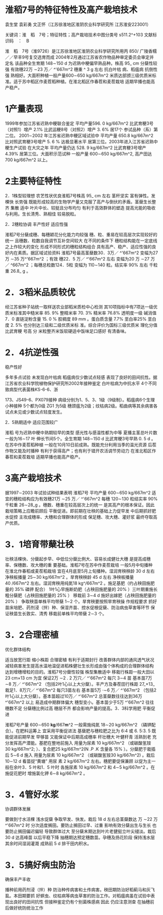 # 淮稻7号的特征特性及高产栽培技术

袁生堂
袁彩勇
文正怀（江苏徐淮地区淮阴农业科学研究所
江苏淮安223001）

关键词：淮　稻　7号；特征特性；高产栽培技术中图分类号 s511.2^+103 文献标识码　：　B

淮　稻　7号（淮9726）是江苏徐淮地区淮阴农业科学研究所用丙 850/ 广陵香糯／／早丰9号复交选育而成
2004年2月通过江苏省农作物品种审定委员会审定并定名 该品种全生育期 148∼150 d 为迟熟中粳偏早熟品种。株高 95_ cm 分蘖性较强
有效穗22万 ∼23 万／ ^'667m^2 穗重 ^ 3 g 左右
抗白叶枯 病、稻瘟病
抗倒性强
熟相好。大面积种植一般产量600∼650 kg/667m^2 米质达部颁三级优质米标 准。适于苏中稻区作麦茬稻种植。在淮北稻区作春茬和麦茬栽培
适期早播也能高产稳产。

# 1产量表现

1999年参加江苏省迟熟中粳联合鉴定
平均产量596. 0 kg/667m^2 比武育粳3号（对照1）增产 2.1% 比武运粳8号（对照2）增产 3. 6% 居17个 参试品种（系）第二位。 2001∼2002 年江苏省迟熟中粳区域试验中
平均产量 650.8 kg/667m^2 比对照武育粳3号增产 5. 6 % 达极显著水平
居第三位。2003年进入江苏省迟熟中粳生产试验
在大灾之年
平均产量仍达 528. 9 kg/667m^2 比武育粳3号增产 4.39% 居第三位。大面积示范试种
一般产量 600∼650 kg/667m^2, 高产田达 700 kg/667m^2 以上。

# 2主要特征特性

2．1株型较理想
农艺性状优良淮稻7号株高 95_ cm 左右
茎秆坚实
富有弹性。发棵快
长势强
既能形成较高的生物学产量又克服了高产与倒伏的矛盾。茎蘖生长整齐
集散 适中
叶片中长、较挺且分布均匀
有利于高效群体的塑造
提高光能的吸收与利用。生长清秀、熟相佳
较易脱粒。

2．2穗粒协调
丰产性好
适应性强

淮稻7号分蘖成穗、每穗颖花分化能力均较强 穗、粒、重易在较高层次实现较好的统一
且穗数、粒数自我调节互补空间较大
在不同的条件下
穗粒结构能在一定底线之上作较大的变化
形成不同形式的穗粒结构组合
具有高产、稳产、适应性强的良好内在素质。据区域试验资料
淮稻7号最高茎蘖数30．3万／ ^'667m^2 变幅为27万 ∼35 万^'667m^2 ；有效 穗22．5 万／ ^'667m^2 左右
变幅为20 万 ∼27 万／ ^667m^2 ；每穗总粒数124．5粒
变幅为 110∼140 粒。结实率 90% 左右
千粒重 26.8_ g 。

# 2．3稻米品质较优

经江苏省种子站统一取样送农业部稻米质检中心检测
其10项指标中有7项达一级优质米标准其中糙米率 85. 9% 整精米率 70. 3% 精米率 76.8% 透明度一级
碱消值7．0
直链淀粉含量 15. 0 % 胶稠度 89 mm 。蛋白质含量 7.7% 垩白率25% 垩白度 2. 5% 也分别达三级和二级优质米标 准。综合评价为国标三级优质米
理化分值比武育粳 号高 分 米粒整齐米饭软硬适中饭味足口感好
有清香味。

# 2．4抗逆性强
稳产性好

多年多点试验
未发现白叶枯病
稻瘟病仅少数试点轻感
表现了良好的田间抗性。据江苏省农业科学院植物保护研究所2002年接种鉴定
白叶枯病为中抗水平
4个不同致病型代表菌株KS-6-6、浙

173、JS49-6、PX079接种
病级分别为1、5、3、1级（9级制）。稻瘟病6个生理小种接种
5个都为0级 ZG1 为5级
穗颈瘟为2级；纹枯病2级。稻曲病等其余病害各试点未见或少数试点轻度发生。

2．5熟期适中
适应范围较广

淮稻 号为迟熟中粳中熟期较早的类型 感光性与感温性都为中等
夏播主茎总叶片数一般为16∼17 叶
伸长节间5个。全生育期 148∼150 d 比武育粳3号早熟 0. 5 d 。在苏中作麦茬稻种植
一般在10月10日前成熟。既能充分利用当季的温光资源
后茬作物又能及时播种
有利于获得高产；也有利于错开农活调节劳动力 在淮北稻区作春茬和麦茬栽培
适期早播也能高产稳产。

# 3高产栽培技术

据1997∼2003 年试验试种结果表明
淮稻7号 平均产量 600∼650 kg/667m^2 适宜的穗粒结构应为有效穗21万 ∼25 万／ ^'667m^2 每穗 120∼130 粒结实率 90% 千粒重 26∼28_g 。穗数、穗重在较高层次上的统一
是其高产的根本保证。因此
栽培策略上应瞻前顾后
平衡促进。即前期在壮秧的基础上力促早发
中后期抓好肥水促控
主攻成穗率、大穗和合理群体的形成
保足穗、攻大穗、灌好浆
最终夺取高产优质。

# 3．1培育带蘖壮秧

壮秧活棵快、分蘖起步早、中低位分蘖比例大、容易长成健壮大穗
是提高成穗率、保穗数、攻大穗的重 要基础。淮稻7号在苏中作麦茬栽培
一般5月中旬播种
在淮北作春稻或麦茬稻栽培
宜在4月底至5月上旬播种。湿润育秧秧龄 30 d 左右
净秧板播量 25∼30 kg/667m^2 。旱育秧秧龄 45 d 左右
净秧板播量40 /667m^2 左右。湿润育秧用纯氮18 kg^/667m^2 。施足基肥（约占秧田施肥量的 35% 磷钾 配合）
1叶1心早施断奶肥（占秧田施肥量的 20% ）三叶期重施长粗分蘖肥（占秧田施肥量的 25% ）
移栽前 3∼4 d 施好出嫁肥（占秧田施肥量的 20% ）
争取秧苗单株平均带蘖 1∼2 个。旱育秧要按照旱育秧操 作规程要求
抓好苗床培肥、药剂浸（拌）种、保湿齐苗、控水促根促蘖、防治病虫草害等环节
保证秧苗生长敦实、清秀
移栽前单株平均带蘖 2∼3 个。

# 3．2合理密植
优化群体结构

适当放宽行距
缩小株距
合理密植
有利于适期封行
改善群体内部的通风透气状况
减轻病害发生提高水温地温促进稻株健壮生长形成由强个体构成的合理群体结构
达到增穗增粒的目的。淮稻7号分蘖性较强
株型集散适中
移栽行株距一般大田以 23 cm×13 cm 为宜
保证2万 ∼2 . 2 万穴／ ^'667m^2 每穴 3∼4 苗
基本苗7万 ∼8 万／ ^'667m^2 （包括2叶1心以上大分蘖）。丰产方及春茬田行株距 27_×13_ 栽足1．8万穴／ ^'667m^2 每穴3苗左右
基本苗5万 ·∼6 万／ ^'667m^2 （包括2叶1心以上大分蘖）。基本苗超过10万／ ^'667m^2 总茎蘖数往往达到36万 ^'667m^2 以上
易造成中期群体偏大
穗型变小。基本苗少于5万 ^'667m^2 往往穗数不足
分蘖穗比例过高
穗层不齐
都会影响产量的提高。3．3科学用肥
平衡促进

淮稻7号产量 600∼650 𝐤𝐠/667𝐦^2 一般需施纯氮 18∼20  kg/667m^2 （磷钾配合）。在肥料运筹上
宜采用平衡促进法
基蘖肥与穗粒肥之比为 6:4 或 6. 5:3. 5 既能促进前期早发
早够苗
又能保证中后期高成穗率
秆壮穗大
叶健秆青
活熟到老
充分发挥高产潜能。基肥在整地前施入
用量为尿素 10 kg/667m^2 （或碳酸氢铵 30 kg/667m^2; ）、复合肥25 kg/667m^2(N .P .K 含量各 15% ）。分蘖肥于栽插后 5∼6 d 施入
用量为尿素 10 kg/667m^2 （或碳酸氢铵30 kg/667m^2) 。栽后 10∼12 d 看苗捉“黄塘”
用尿 素 2 kg/667m^2 左右。穗肥要促保兼顾
以促为主一般在余叶3．5 叶和1．5 叶时
各施尿素 10 kg/667m^2 和 4∼5 kg/667m^2 。在施促花肥时
增施氯化钾 6∼8 kg/667m^2 。

# 3．4管好水浆
协调群体发展

要做到寸水活棵
浅水促蘖
争取早发、快发。栽后 18 d 左右总茎蘖数达 万 ∼22 万 ^'667m^2 时
分次适度搁田。要防止搁田过早、过重
影响有效分蘖出生与生长
也要防止搁田偏迟偏轻
导致群体过大 至分蘖末期达到叶片老健挺立叶尖褪淡。栽后 30 d 达高峰苗
以后平稳下降
抽穗期达预定穗数苗。孕穗及扬花阶段
保持浅水层
其余时间湿润灌溉
成熟前 5 d 排干田内积水。

# 3．5搞好病虫防治
确保丰产丰收

播种前用药剂浸（拌）种
防治种传病害和土传病害。秧田期防治好稻蓟马和灰飞虱。本田期要抓 好螟虫、纹枯病等病虫草害的防治工作。对稻瘟病虽在试验中表现出良好的田间抗性
但接种鉴定仍有个别菌株感病
因此
仍应注意测查
在抽穗前后做好统防统治工作